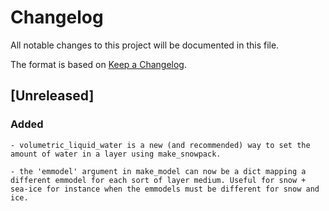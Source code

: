 
# Changelog
All notable changes to this project will be documented in this file.

The format is based on [Keep a Changelog](https://keepachangelog.com/en/1.0.0/).

## [Unreleased]
### Added
	- volumetric_liquid_water is a new (and recommended) way to set the amount of water in a layer using make_snowpack.

	- the 'emmodel' argument in make_model can now be a dict mapping a different emmodel for each sort of layer medium. Useful for snow + sea-ice for instance when the emmodels must be different for snow and ice.
